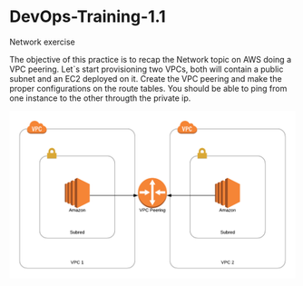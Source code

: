 # DevOps-Training-1.1
Network exercise

The objective of this practice is to recap the Network topic on AWS doing a VPC peering.
Let`s start provisioning two VPCs, both will contain a public subnet and an EC2 deployed on it. Create the VPC peering and make the proper configurations on the route tables. You should be able to ping from one instance to the other througth the private ip.

![Alt text](images/vpc.png?raw=true "Peering")